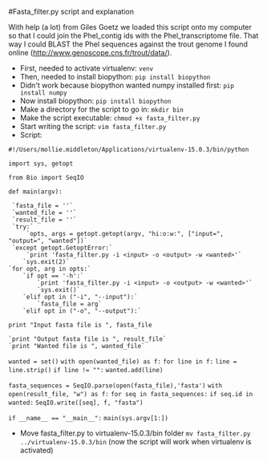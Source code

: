 #Fasta_filter.py script and explanation

With help (a lot) from Giles Goetz we loaded this script onto my computer so that I could join the Phel_contig ids with the Phel_transcriptome file. That way I could BLAST the Phel sequences against the trout genome I found online (http://www.genoscope.cns.fr/trout/data/).

- First, needed to activate virtualenv:
	`venv`
- Then, needed to install biopython:
	`pip install biopython`
- Didn't work because biopython wanted numpy installed first:
	`pip install numpy`
- Now install biopython:
	`pip install biopython`
- Make a directory for the script to go in:
	`mkdir bin`
- Make the script executable:
	`chmod +x fasta_filter.py`
- Start writing the script:
	`vim fasta_filter.py`
- Script:

`#!/Users/mollie.middleton/Applications/virtualenv-15.0.3/bin/python`

`import sys, getopt`

`from Bio import SeqIO`

`def main(argv):`

     `fasta_file = ''`
     `wanted_file = ''`
     `result_file = ''`
     `try:`
         `opts, args = getopt.getopt(argv, "hi:o:w:", ["input=", "output=", "wanted"])`
     `except getopt.GetoptError:`
         `print 'fasta_filter.py -i <input> -o <output> -w <wanted>'`
        `sys.exit(2)`
    `for opt, arg in opts:`
        `if opt == '-h':`
            `print 'fasta_filter.py -i <input> -o <output> -w <wanted>'`
            `sys.exit()`
        `elif opt in ("-i", "--input"):`
            `fasta_file = arg`
        `elif opt in ("-o", "--output"):`

 `print "Input fasta file is ", fasta_file`
    
    `print "Output fasta file is ", result_file`
    `print "Wanted file is ", wanted_file`

   `wanted = set()`
   `with open(wanted_file) as f:`
        `for line in f:`
            `line = line.strip()`
            `if line != "":`
                `wanted.add(line)`

   `fasta_sequences = SeqIO.parse(open(fasta_file),'fasta')`
   `with open(result_file, "w") as f:`
        `for seq in fasta_sequences:`
            `if seq.id in wanted:`
                `SeqIO.write([seq], f, "fasta")`

`if __name__ == "__main__":`
    `main(sys.argv[1:])`

- Move fasta_filter.py to virtualenv-15.0.3/bin folder
	`mv fasta_filter.py ../virtualenv-15.0.3/bin`
	(now the script will work when virtualenv is activated)